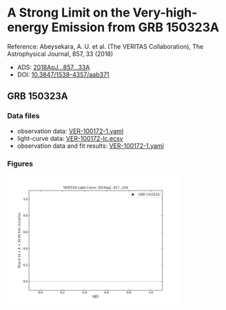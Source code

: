 # A Strong Limit on the Very-high-energy Emission from GRB 150323A

Reference:
Abeysekara, A. U. et al. (The VERITAS Collaboration), The Astrophysical Journal, 857, 33 (2018)

- ADS: [2018ApJ...857...33A](http://adsabs.harvard.edu/abs/2018ApJ...857...33A)
- DOI: [10.3847/1538-4357/aab371](https://doi.org/10.3847/1538-4357/aab371)

## GRB 150323A
### Data files

- observation data: [VER-100172-1.yaml](VER-100172-1.yaml)  
- light-curve data: [VER-100172-lc.ecsv](VER-100172-lc.ecsv)  
- observation data and fit results: [VER-100172-1.yaml](VER-100172-1.yaml)  


### Figures

<img src="figures/2018ApJ...857...33A-VER-100172-1-lc.png" alt="drawing" width="400"/>


